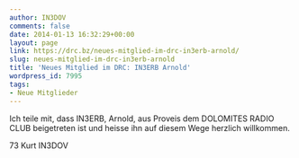 ```yaml
---
author: IN3DOV
comments: false
date: 2014-01-13 16:32:29+00:00
layout: page
link: https://drc.bz/neues-mitglied-im-drc-in3erb-arnold/
slug: neues-mitglied-im-drc-in3erb-arnold
title: 'Neues Mitglied im DRC: IN3ERB Arnold'
wordpress_id: 7995
tags:
- Neue Mitglieder
---
```


Ich teile mit, dass IN3ERB, Arnold, aus Proveis dem DOLOMITES RADIO CLUB beigetreten ist und heisse ihn auf diesem Wege herzlich willkommen.

73 Kurt IN3DOV
